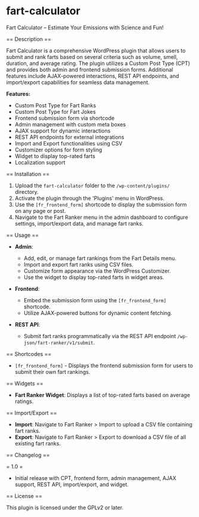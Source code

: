 # fart-calculator
Fart Calculator – Estimate Your Emissions with Science and Fun!

== Description ==

Fart Calculator is a comprehensive WordPress plugin that allows users to submit and rank farts based on several criteria such as volume, smell, duration, and average rating. The plugin utilizes a Custom Post Type (CPT) and provides both admin and frontend submission forms. Additional features include AJAX-powered interactions, REST API endpoints, and import/export capabilities for seamless data management.

**Features:**
- Custom Post Type for Fart Ranks
- Custom Post Type for Fart Jokes
- Frontend submission form via shortcode
- Admin management with custom meta boxes
- AJAX support for dynamic interactions
- REST API endpoints for external integrations
- Import and Export functionalities using CSV
- Customizer options for form styling
- Widget to display top-rated farts
- Localization support

== Installation ==

1. Upload the `fart-calculator` folder to the `/wp-content/plugins/` directory.
2. Activate the plugin through the 'Plugins' menu in WordPress.
3. Use the `[fr_frontend_form]` shortcode to display the submission form on any page or post.
4. Navigate to the Fart Ranker menu in the admin dashboard to configure settings, import/export data, and manage fart ranks.

== Usage ==

- **Admin**: 
    - Add, edit, or manage fart rankings from the Fart Details menu.
    - Import and export fart ranks using CSV files.
    - Customize form appearance via the WordPress Customizer.
    - Use the widget to display top-rated farts in widget areas.

- **Frontend**: 
    - Embed the submission form using the `[fr_frontend_form]` shortcode.
    - Utilize AJAX-powered buttons for dynamic content fetching.

- **REST API**: 
    - Submit fart ranks programmatically via the REST API endpoint `/wp-json/fart-ranker/v1/submit`.

== Shortcodes ==

- `[fr_frontend_form]` - Displays the frontend submission form for users to submit their own fart rankings.

== Widgets ==

- **Fart Ranker Widget**: Displays a list of top-rated farts based on average ratings.

== Import/Export ==

- **Import**: Navigate to Fart Ranker > Import to upload a CSV file containing fart ranks.
- **Export**: Navigate to Fart Ranker > Export to download a CSV file of all existing fart ranks.

== Changelog ==

= 1.0 =
* Initial release with CPT, frontend form, admin management, AJAX support, REST API, import/export, and widget.

== License ==

This plugin is licensed under the GPLv2 or later.
